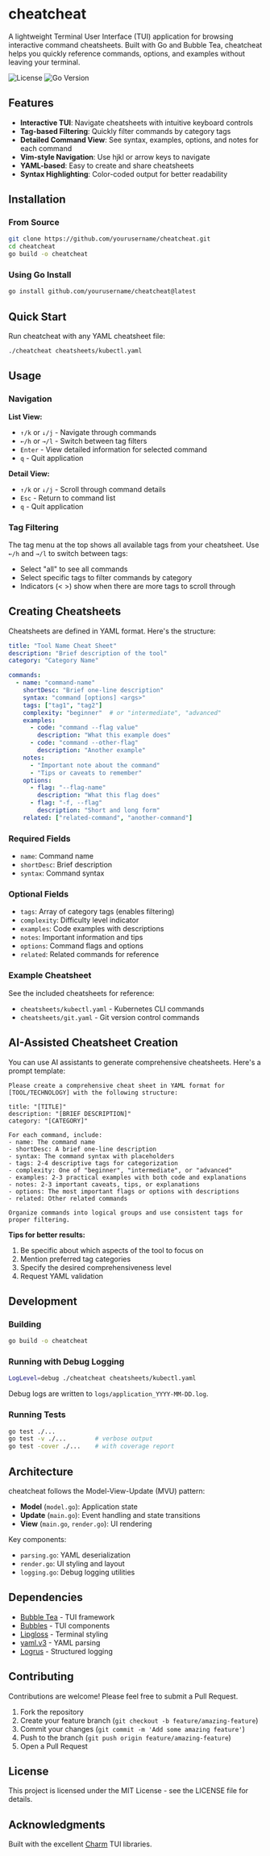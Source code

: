 # cheatcheat

A lightweight Terminal User Interface (TUI) application for browsing interactive command cheatsheets. Built with Go and Bubble Tea, cheatcheat helps you quickly reference commands, options, and examples without leaving your terminal.

![License](https://img.shields.io/badge/license-MIT-blue.svg)
![Go Version](https://img.shields.io/badge/go-%3E%3D1.21-blue)

## Features

- **Interactive TUI**: Navigate cheatsheets with intuitive keyboard controls
- **Tag-based Filtering**: Quickly filter commands by category tags
- **Detailed Command View**: See syntax, examples, options, and notes for each command
- **Vim-style Navigation**: Use hjkl or arrow keys to navigate
- **YAML-based**: Easy to create and share cheatsheets
- **Syntax Highlighting**: Color-coded output for better readability

## Installation

### From Source

```bash
git clone https://github.com/yourusername/cheatcheat.git
cd cheatcheat
go build -o cheatcheat
```

### Using Go Install

```bash
go install github.com/yourusername/cheatcheat@latest
```

## Quick Start

Run cheatcheat with any YAML cheatsheet file:

```bash
./cheatcheat cheatsheets/kubectl.yaml
```

## Usage

### Navigation

**List View:**
- `↑/k` or `↓/j` - Navigate through commands
- `←/h` or `→/l` - Switch between tag filters
- `Enter` - View detailed information for selected command
- `q` - Quit application

**Detail View:**
- `↑/k` or `↓/j` - Scroll through command details
- `Esc` - Return to command list
- `q` - Quit application

### Tag Filtering

The tag menu at the top shows all available tags from your cheatsheet. Use `←/h` and `→/l` to switch between tags:
- Select "all" to see all commands
- Select specific tags to filter commands by category
- Indicators (< >) show when there are more tags to scroll through

## Creating Cheatsheets

Cheatsheets are defined in YAML format. Here's the structure:

```yaml
title: "Tool Name Cheat Sheet"
description: "Brief description of the tool"
category: "Category Name"

commands:
  - name: "command-name"
    shortDesc: "Brief one-line description"
    syntax: "command [options] <args>"
    tags: ["tag1", "tag2"]
    complexity: "beginner"  # or "intermediate", "advanced"
    examples:
      - code: "command --flag value"
        description: "What this example does"
      - code: "command --other-flag"
        description: "Another example"
    notes:
      - "Important note about the command"
      - "Tips or caveats to remember"
    options:
      - flag: "--flag-name"
        description: "What this flag does"
      - flag: "-f, --flag"
        description: "Short and long form"
    related: ["related-command", "another-command"]
```

### Required Fields

- `name`: Command name
- `shortDesc`: Brief description
- `syntax`: Command syntax

### Optional Fields

- `tags`: Array of category tags (enables filtering)
- `complexity`: Difficulty level indicator
- `examples`: Code examples with descriptions
- `notes`: Important information and tips
- `options`: Command flags and options
- `related`: Related commands for reference

### Example Cheatsheet

See the included cheatsheets for reference:
- `cheatsheets/kubectl.yaml` - Kubernetes CLI commands
- `cheatsheets/git.yaml` - Git version control commands

## AI-Assisted Cheatsheet Creation

You can use AI assistants to generate comprehensive cheatsheets. Here's a prompt template:

```
Please create a comprehensive cheat sheet in YAML format for [TOOL/TECHNOLOGY] with the following structure:

title: "[TITLE]"
description: "[BRIEF DESCRIPTION]"
category: "[CATEGORY]"

For each command, include:
- name: The command name
- shortDesc: A brief one-line description
- syntax: The command syntax with placeholders
- tags: 2-4 descriptive tags for categorization
- complexity: One of "beginner", "intermediate", or "advanced"
- examples: 2-3 practical examples with both code and explanations
- notes: 2-3 important caveats, tips, or explanations
- options: The most important flags or options with descriptions
- related: Other related commands

Organize commands into logical groups and use consistent tags for proper filtering.
```

**Tips for better results:**
1. Be specific about which aspects of the tool to focus on
2. Mention preferred tag categories
3. Specify the desired comprehensiveness level
4. Request YAML validation

## Development

### Building

```bash
go build -o cheatcheat
```

### Running with Debug Logging

```bash
LogLevel=debug ./cheatcheat cheatsheets/kubectl.yaml
```

Debug logs are written to `logs/application_YYYY-MM-DD.log`.

### Running Tests

```bash
go test ./...
go test -v ./...        # verbose output
go test -cover ./...    # with coverage report
```

## Architecture

cheatcheat follows the Model-View-Update (MVU) pattern:

- **Model** (`model.go`): Application state
- **Update** (`main.go`): Event handling and state transitions
- **View** (`main.go`, `render.go`): UI rendering

Key components:
- `parsing.go`: YAML deserialization
- `render.go`: UI styling and layout
- `logging.go`: Debug logging utilities

## Dependencies

- [Bubble Tea](https://github.com/charmbracelet/bubbletea) - TUI framework
- [Bubbles](https://github.com/charmbracelet/bubbles) - TUI components
- [Lipgloss](https://github.com/charmbracelet/lipgloss) - Terminal styling
- [yaml.v3](https://gopkg.in/yaml.v3) - YAML parsing
- [Logrus](https://github.com/sirupsen/logrus) - Structured logging

## Contributing

Contributions are welcome! Please feel free to submit a Pull Request.

1. Fork the repository
2. Create your feature branch (`git checkout -b feature/amazing-feature`)
3. Commit your changes (`git commit -m 'Add some amazing feature'`)
4. Push to the branch (`git push origin feature/amazing-feature`)
5. Open a Pull Request

## License

This project is licensed under the MIT License - see the LICENSE file for details.

## Acknowledgments

Built with the excellent [Charm](https://charm.sh) TUI libraries.
